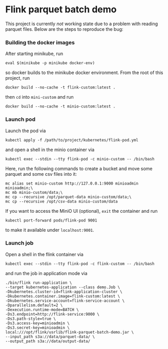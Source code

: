 # Flink parquet batch demo
This project is currently _not_ working state due to a problem with reading parquet files. Below are the steps to reproduce the bug:

### Building the docker images
After starting minikube, run 
```shell
eval $(minikube -p minikube docker-env)
```
so docker builds to the minikube docker environment. From the root of this project, run
```shell
docker build --no-cache -t flink-custom:latest .
```
then `cd` into `mini-custom` and run 
```shell
docker build --no-cache -t minio-custom:latest .
```

### Launch pod
Launch the pod via
```shell
kubectl apply -f /path/to/project/kubernetes/flink-pod.yml
```
and open a shell in the minio container via
```shell
kubectl exec --stdin --tty flink-pod -c minio-custom -- /bin/bash
```
Here, run the following commands to create a bucket and move some parquet and some csv files into it:
```shell
mc alias set minio-custom http://127.0.0.1:9000 minioadmin minioadmin;\
mc mb minio-custom/data;\
mc cp --recursive /opt/parquet-data minio-custom/data;\
mc cp --recursive /opt/csv-data minio-custom/data
```
If you want to access the MiniO UI (optional), `exit` the container and run
```shell
kubectl port-forward pods/flink-pod 9001 
```
to make it available under `localhost:9001`.

### Launch job

Open a shell in the flink container via
```shell
kubectl exec --stdin --tty flink-pod -c flink-custom -- /bin/bash
```
and run the job in application mode via
```shell
./bin/flink run-application \
--target kubernetes-application --class demo.Job \
-Dkubernetes.cluster-id=flink-application-cluster \
-Dkubernetes.container.image=flink-custom:latest \
-Dkubernetes.service-account=flink-service-account \
-Dparallelism.default=2 \
-Dexecution.runtime-mode=BATCH \
-Ds3.endpoint=http://flink-service:9000 \
-Ds3.path-style=true \
-Ds3.access-key=minioadmin \
-Ds3.secret-key=minioadmin \
local:///opt/flink/usrlib/flink-parquet-batch-demo.jar \
--input_path s3a://data/parquet-data/ \
--output_path s3a://data/output-data/
```